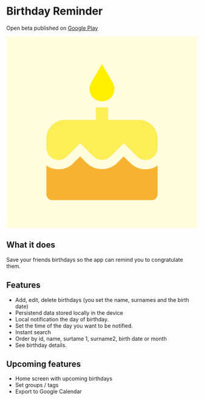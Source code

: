 # Birthday Reminder

Open beta published on [Google Play](https://play.google.com/store/apps/details?id=com.cofoi_apps.birthday_reminder)

![birthday reminder app icon](./assets/images/icon.png)

## What it does

Save your friends birthdays so the app can remind you to congratulate them.

## Features
- Add, edit, delete birthdays (you set the name, surnames and the birth date)
- Persistend data stored locally in the device
- Local notification the day of birthday.
- Set the time of the day you want to be notified.
- Instant search
- Order by id, name, surtame 1, surname2, birth date or month
- See birthday details.

## Upcoming features
- Home screen with upcoming birthdays
- Set groups / tags
- Export to Google Calendar
